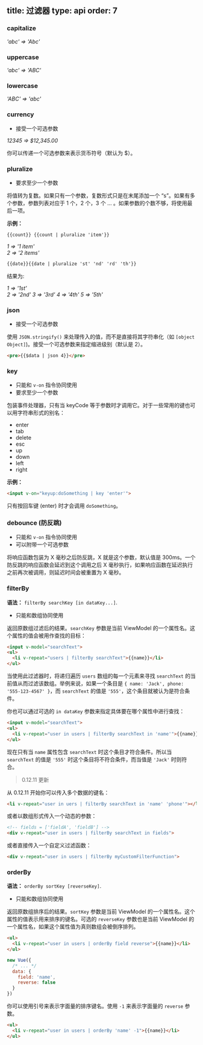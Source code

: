 title: 过滤器
type: api
order: 7
---

### capitalize

*'abc' => 'Abc'*

### uppercase

*'abc' => 'ABC'*

### lowercase

*'ABC' => 'abc'*

### currency

- 接受一个可选参数

*12345 => $12,345.00*

你可以传递一个可选参数来表示货币符号（默认为 $）。

### pluralize

- 要求至少一个参数

将值转为复数。如果只有一个参数，复数形式只是在末尾添加一个 “s”。如果有多个参数，参数列表对应于 1 个，2 个，3 个 … 。如果参数的个数不够，将使用最后一项。

**示例：**

``` html
{{count}} {{count | pluralize 'item'}}
```

*1 => '1 item'*  
*2 => '2 items'*

``` html
{{date}}{{date | pluralize 'st' 'nd' 'rd' 'th'}}
```

结果为:

*1 => '1st'*  
*2 => '2nd'*
*3 => '3rd'*
*4 => '4th'*
*5 => '5th'*

### json

- 接受一个可选参数

使用 `JSON.stringify()` 来处理传入的值，而不是直接将其字符串化（如 `[object Object]`)。接受一个可选参数来指定缩进级别（默认是 2）。

``` html
<pre>{{$data | json 4}}</pre>
```

### key

- 只能和 `v-on` 指令协同使用
- 要求至少一个参数

包装事件处理器，只有当 keyCode 等于参数时才调用它。对于一些常用的键也可以用字符串形式的别名：

- enter
- tab
- delete
- esc
- up
- down
- left
- right

**示例：**

``` html
<input v-on="keyup:doSomething | key 'enter'">
```

只有按回车键 (enter) 时才会调用 `doSomething`。

### debounce (防反跳)

- 只能和 `v-on` 指令协同使用
- 可以附带一个可选参数

将响应函数包装为 X 毫秒之后防反跳，X 就是这个参数，默认值是 300ms。一个防反跳的响应函数会延迟到这个调用之后 X 毫秒执行，如果响应函数在延迟执行之前再次被调用，则延迟时间会被重置为 X 毫秒。

### filterBy

**语法：** `filterBy searchKey [in dataKey...]`.

- 只能和数组协同使用

返回原数组过滤后的结果。`searchKey` 参数是当前 ViewModel 的一个属性名。这个属性的值会被用作查找的目标：

``` html
<input v-model="searchText">
<ul>
  <li v-repeat="users | filterBy searchText">{{name}}</li>
</ul>
```

当使用此过滤器时，将递归遍历 `users` 数组的每一个元素来寻找 `searchText` 的当前值从而过滤该数组。举例来说，如果一个条目是 `{ name: 'Jack', phone: '555-123-4567' }`，而 `searchText` 的值是 `'555'`，这个条目就被认为是符合条件。

你也可以通过可选的 `in dataKey` 参数来指定具体要在哪个属性中进行查找：

``` html
<input v-model="searchText">
<ul>
  <li v-repeat="user in users | filterBy searchText in 'name'">{{name}}</li>
</ul>
```

现在只有当 `name` 属性包含 `searchText` 时这个条目才符合条件。所以当 `searchText` 的值是 `'555'` 时这个条目将不符合条件，而当值是 `'Jack'` 时则符合。

> 0.12.11 更新

从 0.12.11 开始你可以传入多个数据的键名：

``` html
<li v-repeat="user in uers | filterBy searchText in 'name' 'phone'"></li>
```

或者以数组形式传入一个动态的参数：

``` html
<!-- fields = ['fieldA', 'fieldB'] -->
<div v-repeat="user in users | filterBy searchText in fields">
```

或者直接传入一个自定义过滤函数：

``` html
<div v-repeat="user in users | filterBy myCustomFilterFunction">
```

### orderBy

**语法：** `orderBy sortKey [reverseKey]`.

- 只能和数组协同使用

返回原数组排序后的结果。`sortKey` 参数是当前 ViewModel 的一个属性名。这个属性的值表示用来排序的键名。可选的 `reverseKey` 参数也是当前 ViewModel 的一个属性名，如果这个属性值为真则数组会被倒序排列。

``` html
<ul>
  <li v-repeat="user in users | orderBy field reverse">{{name}}</li>
</ul>
```

``` js
new Vue({
  /* ... */
  data: {
    field: 'name',
    reverse: false
  }
})
```

你可以使用引号来表示字面量的排序键名。使用 `-1` 来表示字面量的 `reverse` 参数。

``` html
<ul>
  <li v-repeat="user in users | orderBy 'name' -1">{{name}}</li>
</ul>
```
